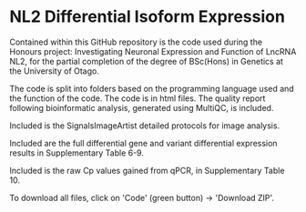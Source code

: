 # NL2 Differential Isoform Expression 

Contained within this GitHub repository is the code used during the Honours project: Investigating Neuronal Expression and Function of LncRNA NL2, for the partial completion of the degree of BSc(Hons) in Genetics at the University of Otago. 

The code is split into folders based on the programming language used and the function of the code. The code is in html files. The quality report following bioinformatic analysis, generated using MultiQC, is included.

Included is the SignalsImageArtist detailed protocols for image analysis.

Included are the full differential gene and variant differential expression results in Supplementary Table 6-9.

Included is the raw Cp values gained from qPCR, in Supplementary Table 10.

To download all files, click on 'Code' (green button) -> 'Download ZIP'.




